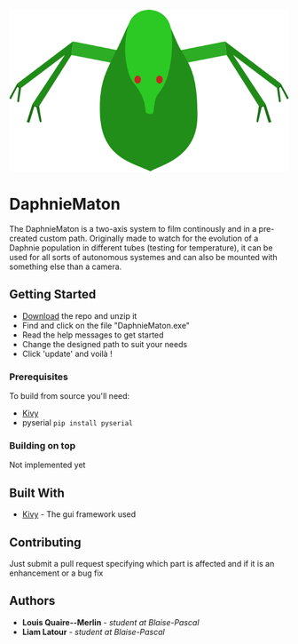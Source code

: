 ![logo](https://github.com/liamLatour/DaphnieMaton/blob/master/Images/logo.png)
# DaphnieMaton

The DaphnieMaton is a two-axis system to film continously and in a pre-created custom path.
Originally made to watch for the evolution of a Daphnie population in different tubes (testing for temperature), it can be used for all sorts of autonomous systemes and can also be mounted with something else than a camera.

## Getting Started

- [Download](https://github.com/liamLatour/DaphnieMaton/archive/master.zip) the repo and unzip it
- Find and click on the file "DaphnieMaton.exe"
- Read the help messages to get started
- Change the designed path to suit your needs
- Click 'update' and voilà !

### Prerequisites

To build from source you'll need:
  - [Kivy](https://kivy.org/#download)
  - pyserial ```pip install pyserial```

### Building on top

Not implemented yet

## Built With

* [Kivy](https://kivy.org) - The gui framework used

## Contributing

Just submit a pull request specifying which part is affected and if it is an enhancement or a bug fix

## Authors

* **Louis Quaire--Merlin** - *student at Blaise-Pascal*
* **Liam Latour** - *student at Blaise-Pascal*
